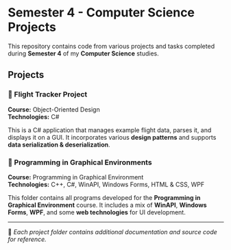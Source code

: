 # Semester 4 - Computer Science Projects  

This repository contains code from various projects and tasks completed during **Semester 4** of my **Computer Science** studies.  

## Projects  

### 🚀 Flight Tracker Project  
**Course:** Object-Oriented Design  
**Technologies:** C#  

This is a C# application that manages example flight data, parses it, and displays it on a GUI. It incorporates various **design patterns** and supports **data serialization & deserialization**.  

### 🎨 Programming in Graphical Environments  
**Course:** Programming in Graphical Environment  
**Technologies:** C++, C#, WinAPI, Windows Forms, HTML & CSS, WPF  

This folder contains all programs developed for the **Programming in Graphical Environment** course. It includes a mix of **WinAPI**, **Windows Forms**, **WPF**, and some **web technologies** for UI development.  

---  

📌 *Each project folder contains additional documentation and source code for reference.*  
